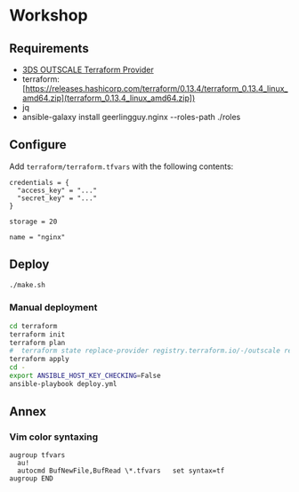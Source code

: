 # Workshop 

## Requirements

- [3DS OUTSCALE Terraform Provider](https://github.com/outscale-dev/terraform-provider-outscale)
- terraform: [https://releases.hashicorp.com/terraform/0.13.4/terraform_0.13.4_linux_amd64.zip](terraform_0.13.4_linux_amd64.zip])
- jq
- ansible-galaxy install geerlingguy.nginx --roles-path ./roles

## Configure

Add `terraform/terraform.tfvars` with the following contents:
```
credentials = {
  "access_key" = "..."
  "secret_key" = "..."
}

storage = 20

name = "nginx"
```

## Deploy

```bash
./make.sh
```

### Manual deployment 

```bash
cd terraform
terraform init
terraform plan
#  terraform state replace-provider registry.terraform.io/-/outscale registry.terraform.io/outscale-dev/outscale
terraform apply
cd -
export ANSIBLE_HOST_KEY_CHECKING=False
ansible-playbook deploy.yml
```

## Annex

### Vim color syntaxing

```
augroup tfvars
  au!
  autocmd BufNewFile,BufRead \*.tfvars   set syntax=tf
augroup END
```
